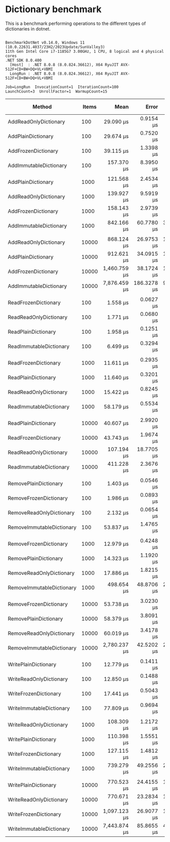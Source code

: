 # Dictionary benchmark

This is a benchmark performing operations to the different types of dictionaries in dotnet.

```

BenchmarkDotNet v0.14.0, Windows 11 (10.0.22631.4037/23H2/2023Update/SunValley3)
11th Gen Intel Core i7-1185G7 3.00GHz, 1 CPU, 8 logical and 4 physical cores
.NET SDK 8.0.400
  [Host]  : .NET 8.0.8 (8.0.824.36612), X64 RyuJIT AVX-512F+CD+BW+DQ+VL+VBMI
  LongRun : .NET 8.0.8 (8.0.824.36612), X64 RyuJIT AVX-512F+CD+BW+DQ+VL+VBMI

Job=LongRun  InvocationCount=1  IterationCount=100  
LaunchCount=3  UnrollFactor=1  WarmupCount=15  

```
| Method                    | Items | Mean         | Error       | StdDev      | StdErr     | Min          | Max           | Op/s      | Ratio | Gen0      | Gen1      | Allocated  | Alloc Ratio |
|-------------------------- |------ |-------------:|------------:|------------:|-----------:|-------------:|--------------:|----------:|------:|----------:|----------:|-----------:|------------:|
| AddReadOnlyDictionary     | 100   |    29.090 μs |   0.9154 μs |   4.6056 μs |  0.2752 μs |    14.200 μs |     42.500 μs |  34,376.1 |  1.00 |         - |         - |    17024 B |        1.00 |
| AddPlainDictionary        | 100   |    29.674 μs |   0.7520 μs |   3.7836 μs |  0.2261 μs |    21.400 μs |     40.300 μs |  33,699.6 |  1.02 |         - |         - |    16984 B |        1.00 |
| AddFrozenDictionary       | 100   |    39.115 μs |   1.3398 μs |   6.8872 μs |  0.4030 μs |    20.800 μs |     56.800 μs |  25,565.8 |  1.34 |         - |         - |    25872 B |        1.52 |
| AddImmutableDictionary    | 100   |   157.370 μs |   8.3950 μs |  42.9266 μs |  2.5251 μs |    80.600 μs |    235.300 μs |   6,354.4 |  5.39 |         - |         - |    69432 B |        4.09 |
|                           |       |              |             |             |            |              |               |           |       |           |           |            |             |
| AddPlainDictionary        | 1000  |   121.568 μs |   2.4534 μs |  12.0941 μs |  0.7374 μs |   107.400 μs |    171.000 μs |   8,225.8 |  1.01 |         - |         - |   162016 B |        1.00 |
| AddReadOnlyDictionary     | 1000  |   139.927 μs |   9.5919 μs |  48.3487 μs |  2.8842 μs |   107.400 μs |    336.300 μs |   7,146.6 |  1.16 |         - |         - |   161768 B |        1.00 |
| AddFrozenDictionary       | 1000  |   158.143 μs |   2.9739 μs |  14.5197 μs |  0.8936 μs |   138.900 μs |    208.400 μs |   6,323.4 |  1.31 |         - |         - |   250536 B |        1.55 |
| AddImmutableDictionary    | 1000  |   842.166 μs |  60.7780 μs | 309.6800 μs | 18.2798 μs |   463.600 μs |  1,863.400 μs |   1,187.4 |  6.99 |         - |         - |   902296 B |        5.57 |
|                           |       |              |             |             |            |              |               |           |       |           |           |            |             |
| AddReadOnlyDictionary     | 10000 |   868.124 μs |  26.9753 μs | 134.4808 μs |  8.1095 μs |   699.300 μs |  1,343.700 μs |   1,151.9 |  0.98 |         - |         - |  1549376 B |        1.00 |
| AddPlainDictionary        | 10000 |   912.621 μs |  34.0915 μs | 171.8415 μs | 10.2512 μs |   696.450 μs |  1,498.050 μs |   1,095.7 |  1.03 |         - |         - |  1549336 B |        1.00 |
| AddFrozenDictionary       | 10000 | 1,460.759 μs |  38.1724 μs | 192.0615 μs | 11.4779 μs | 1,075.900 μs |  2,036.100 μs |     684.6 |  1.65 |         - |         - |  2458480 B |        1.59 |
| AddImmutableDictionary    | 10000 | 7,876.459 μs | 186.3278 μs | 949.3890 μs | 56.0407 μs | 6,810.500 μs | 11,980.200 μs |     127.0 |  8.90 | 1000.0000 | 1000.0000 | 11191000 B |        7.22 |
|                           |       |              |             |             |            |              |               |           |       |           |           |            |             |
| ReadFrozenDictionary      | 100   |     1.558 μs |   0.0627 μs |   0.3196 μs |  0.0189 μs |     1.100 μs |      2.300 μs | 641,771.0 |  0.88 |         - |         - |      736 B |        1.00 |
| ReadReadOnlyDictionary    | 100   |     1.771 μs |   0.0680 μs |   0.3522 μs |  0.0205 μs |     1.300 μs |      3.000 μs | 564,777.7 |  1.00 |         - |         - |      736 B |        1.00 |
| ReadPlainDictionary       | 100   |     1.958 μs |   0.1251 μs |   0.6396 μs |  0.0376 μs |     1.100 μs |      4.200 μs | 510,690.9 |  1.10 |         - |         - |      736 B |        1.00 |
| ReadImmutableDictionary   | 100   |     6.499 μs |   0.3294 μs |   1.6871 μs |  0.0991 μs |     4.900 μs |     11.800 μs | 153,870.6 |  3.65 |         - |         - |      736 B |        1.00 |
|                           |       |              |             |             |            |              |               |           |       |           |           |            |             |
| ReadFrozenDictionary      | 1000  |    11.611 μs |   0.2935 μs |   1.4739 μs |  0.0882 μs |     9.600 μs |     16.100 μs |  86,121.7 |  1.01 |         - |         - |      736 B |        1.00 |
| ReadPlainDictionary       | 1000  |    11.640 μs |   0.3201 μs |   1.5990 μs |  0.0962 μs |     9.700 μs |     17.400 μs |  85,909.0 |  1.02 |         - |         - |      736 B |        1.00 |
| ReadReadOnlyDictionary    | 1000  |    15.422 μs |   0.8245 μs |   4.0875 μs |  0.2478 μs |    12.800 μs |     39.650 μs |  64,841.4 |  1.35 |         - |         - |      736 B |        1.00 |
| ReadImmutableDictionary   | 1000  |    58.179 μs |   0.5534 μs |   2.7437 μs |  0.1664 μs |    54.200 μs |     68.200 μs |  17,188.3 |  5.08 |         - |         - |      736 B |        1.00 |
|                           |       |              |             |             |            |              |               |           |       |           |           |            |             |
| ReadPlainDictionary       | 10000 |    40.607 μs |   2.9920 μs |  14.9160 μs |  0.8995 μs |    27.800 μs |    103.200 μs |  24,626.1 |  1.10 |         - |         - |      736 B |        1.00 |
| ReadFrozenDictionary      | 10000 |    43.743 μs |   1.9674 μs |   9.9351 μs |  0.5916 μs |    32.900 μs |     82.500 μs |  22,860.8 |  1.19 |         - |         - |      736 B |        1.00 |
| ReadReadOnlyDictionary    | 10000 |   107.194 μs |  18.7705 μs |  94.2701 μs |  5.6438 μs |    55.150 μs |    520.000 μs |   9,328.9 |  2.91 |         - |         - |      736 B |        1.00 |
| ReadImmutableDictionary   | 10000 |   411.228 μs |   2.3676 μs |  11.5819 μs |  0.7115 μs |   389.900 μs |    450.600 μs |   2,431.7 | 11.15 |         - |         - |      736 B |        1.00 |
|                           |       |              |             |             |            |              |               |           |       |           |           |            |             |
| RemovePlainDictionary     | 100   |     1.403 μs |   0.0546 μs |   0.2827 μs |  0.0164 μs |     1.100 μs |      2.200 μs | 712,909.4 |  1.04 |         - |         - |      736 B |        1.00 |
| RemoveFrozenDictionary    | 100   |     1.986 μs |   0.0893 μs |   0.4565 μs |  0.0269 μs |     1.300 μs |      3.600 μs | 503,484.3 |  1.47 |         - |         - |      736 B |        1.00 |
| RemoveReadOnlyDictionary  | 100   |     2.132 μs |   0.0654 μs |   0.3286 μs |  0.0197 μs |     1.700 μs |      3.200 μs | 469,065.2 |  1.58 |         - |         - |      776 B |        1.05 |
| RemoveImmutableDictionary | 100   |    53.837 μs |   1.4765 μs |   7.4560 μs |  0.4440 μs |    38.900 μs |     81.100 μs |  18,574.6 | 39.82 |         - |         - |    29848 B |       40.55 |
|                           |       |              |             |             |            |              |               |           |       |           |           |            |             |
| RemoveFrozenDictionary    | 1000  |    12.979 μs |   0.4248 μs |   2.1215 μs |  0.1277 μs |    10.700 μs |     20.800 μs |  77,049.8 |  1.00 |         - |         - |      736 B |        1.00 |
| RemovePlainDictionary     | 1000  |    14.323 μs |   1.1920 μs |   5.9203 μs |  0.3583 μs |    10.200 μs |     42.200 μs |  69,817.4 |  1.10 |         - |         - |      736 B |        1.00 |
| RemoveReadOnlyDictionary  | 1000  |    17.886 μs |   1.8215 μs |   9.3142 μs |  0.5479 μs |    10.700 μs |     57.600 μs |  55,910.2 |  1.37 |         - |         - |      776 B |        1.05 |
| RemoveImmutableDictionary | 1000  |   498.654 μs |  48.8706 μs | 252.5269 μs | 14.7027 μs |   202.500 μs |  1,376.300 μs |   2,005.4 | 38.29 |         - |         - |   443704 B |      602.86 |
|                           |       |              |             |             |            |              |               |           |       |           |           |            |             |
| RemoveFrozenDictionary    | 10000 |    53.738 μs |   3.0230 μs |  15.2653 μs |  0.9090 μs |    39.300 μs |    102.800 μs |  18,608.7 |  1.01 |         - |         - |      736 B |        1.00 |
| RemovePlainDictionary     | 10000 |    58.379 μs |   3.8091 μs |  19.5119 μs |  1.1458 μs |    33.200 μs |    132.200 μs |  17,129.4 |  1.10 |         - |         - |      736 B |        1.00 |
| RemoveReadOnlyDictionary  | 10000 |    60.019 μs |   3.4178 μs |  17.5380 μs |  1.0281 μs |    39.600 μs |    127.500 μs |  16,661.5 |  1.13 |         - |         - |      776 B |        1.05 |
| RemoveImmutableDictionary | 10000 | 2,780.237 μs |  42.5202 μs | 210.3956 μs | 12.7806 μs | 2,458.500 μs |  3,547.700 μs |     359.7 | 52.26 |         - |         - |  6004152 B |    8,157.82 |
|                           |       |              |             |             |            |              |               |           |       |           |           |            |             |
| WritePlainDictionary      | 100   |    12.779 μs |   0.1411 μs |   0.6781 μs |  0.0424 μs |    11.800 μs |     15.600 μs |  78,251.6 |  1.00 |         - |         - |    10336 B |        1.00 |
| WriteReadOnlyDictionary   | 100   |    12.850 μs |   0.1488 μs |   0.7092 μs |  0.0447 μs |    11.950 μs |     15.900 μs |  77,818.6 |  1.01 |         - |         - |    10376 B |        1.00 |
| WriteFrozenDictionary     | 100   |    17.441 μs |   0.5043 μs |   2.5282 μs |  0.1516 μs |    15.300 μs |     27.600 μs |  57,335.0 |  1.37 |         - |         - |    15200 B |        1.47 |
| WriteImmutableDictionary  | 100   |    77.809 μs |   0.9694 μs |   4.7697 μs |  0.2914 μs |    70.900 μs |     93.900 μs |  12,852.0 |  6.10 |         - |         - |    51456 B |        4.98 |
|                           |       |              |             |             |            |              |               |           |       |           |           |            |             |
| WriteReadOnlyDictionary   | 1000  |   108.309 μs |   1.2172 μs |   6.0567 μs |  0.3659 μs |    95.300 μs |    133.200 μs |   9,232.8 |  0.99 |         - |         - |    96776 B |        1.00 |
| WritePlainDictionary      | 1000  |   110.398 μs |   1.5551 μs |   7.6946 μs |  0.4674 μs |    96.000 μs |    136.600 μs |   9,058.1 |  1.00 |         - |         - |    96736 B |        1.00 |
| WriteFrozenDictionary     | 1000  |   127.115 μs |   1.4812 μs |   7.2177 μs |  0.4451 μs |   113.600 μs |    161.700 μs |   7,866.9 |  1.16 |         - |         - |   143552 B |        1.48 |
| WriteImmutableDictionary  | 1000  |   739.279 μs |  49.2556 μs | 250.9704 μs | 14.8143 μs |   457.500 μs |  1,548.900 μs |   1,352.7 |  6.73 |         - |         - |   711904 B |        7.36 |
|                           |       |              |             |             |            |              |               |           |       |           |           |            |             |
| WritePlainDictionary      | 10000 |   770.523 μs |  24.4155 μs | 123.0686 μs |  7.3417 μs |   641.500 μs |  1,338.000 μs |   1,297.8 |  1.02 |         - |         - |   960736 B |        1.00 |
| WriteReadOnlyDictionary   | 10000 |   770.671 μs |  23.2834 μs | 118.6351 μs |  7.0028 μs |   637.500 μs |  1,135.800 μs |   1,297.6 |  1.02 |         - |         - |   960776 B |        1.00 |
| WriteFrozenDictionary     | 10000 | 1,097.123 μs |  26.9077 μs | 135.1369 μs |  8.0904 μs |   798.000 μs |  1,503.200 μs |     911.5 |  1.45 |         - |         - |  1409072 B |        1.47 |
| WriteImmutableDictionary  | 10000 | 7,443.874 μs |  85.8655 μs | 424.0721 μs | 25.8082 μs | 6,751.950 μs |  8,799.850 μs |     134.3 |  9.87 | 1000.0000 | 1000.0000 |  9273120 B |        9.65 |
